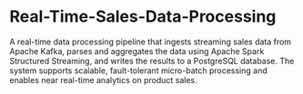 # Real-Time-Sales-Data-Processing
A real-time data processing pipeline that ingests streaming sales data from Apache Kafka, parses and aggregates the data using Apache Spark Structured Streaming, and writes the results to a PostgreSQL database. The system supports scalable, fault-tolerant micro-batch processing and enables near real-time analytics on product sales.
